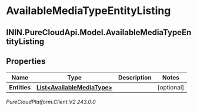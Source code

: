 # AvailableMediaTypeEntityListing

## ININ.PureCloudApi.Model.AvailableMediaTypeEntityListing

## Properties

|Name | Type | Description | Notes|
|------------ | ------------- | ------------- | -------------|
| **Entities** | [**List&lt;AvailableMediaType&gt;**](AvailableMediaType) |  | [optional] |



_PureCloudPlatform.Client.V2 243.0.0_
